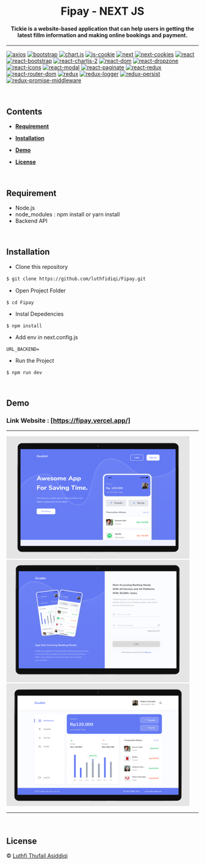 <h1 align="center">Fipay - NEXT JS</h1>
<h4 align="center">Tickie is a website-based application that can help users in getting the latest fillm information and making online bookings and payment.</h4>

<hr>

[![axios](https://img.shields.io/npm/v/axios?label=axios)](https://axios-http.com/docs/intro)
[![bootstrap](https://img.shields.io/npm/v/bootstrap?label=bootstrap)](https://getbootstrap.com/)
[![chart.js](https://img.shields.io/npm/v/chartjs?label=chartjs)](https://www.chartjs.org/)
[![js-cookie](https://img.shields.io/npm/v/js-cookie?label=js-cookie)](https://www.npmjs.com/package/js-cookie)
[![next](https://img.shields.io/npm/v/next?label=next)](https://nextjs.org/)
[![next-cookies](https://img.shields.io/npm/v/next-cookies?label=next-cookies)](https://www.npmjs.com/package/next-cookies)
[![react](https://img.shields.io/npm/v/react?label=react)](https://reactjs.org/)
[![react-bootstrap](https://img.shields.io/npm/v/react-bootstrap?label=react-bootstrap)](https://react-bootstrap.github.io/)
[![react-chartjs-2](https://img.shields.io/npm/v/react-chartjs-2?label=react-chartjs-2)](https://www.npmjs.com/package/react-chartjs-2)
[![react-dom](https://img.shields.io/npm/v/react-dom?label=react-dom)](https://reactjs.org/docs/react-dom.html)
[![react-dropzone](https://img.shields.io/npm/v/react-dropzone?label=react-dropzone)](https://react-dropzone.js.org/)
[![react-icons](https://img.shields.io/npm/v/react-icons?label=react-icons)](https://react-icons.github.io/react-icons/)
[![react-modal](https://img.shields.io/npm/v/react-modal?label=react-modal)](https://www.npmjs.com/package/react-modal)
[![react-paginate](https://img.shields.io/npm/v/react-paginate?label=react-paginate)](https://www.npmjs.com/package/react-paginate)
[![react-redux](https://img.shields.io/npm/v/react-redux?label=react-redux)](https://react-redux.js.org/)
[![react-router-dom](https://img.shields.io/npm/v/react-router-dom?label=react-router-dom)](https://www.npmjs.com/package/react-router-dom)
[![redux](https://img.shields.io/npm/v/redux?label=redux)](https://redux.js.org/)
[![redux-logger](https://img.shields.io/npm/v/redux-logger?label=redux-logger)](https://www.npmjs.com/package/redux-logger)
[![redux-persist](https://img.shields.io/npm/v/redux-persist?label=redux-persist)](https://www.npmjs.com/package/redux-persist)
[![redux-promise-middleware](https://img.shields.io/npm/v/redux-promise-middleware?label=redux-promise-middleware)](https://www.npmjs.com/package/redux-promise-middleware)

<br>

## **Contents**

- [**Requirement**](#requirement)

- [**Installation**](#installation)

- [**Demo**](#demo)

- [**License**](#license)

<br>

## **Requirement**

- Node.js
- node_modules : npm install or yarn install
- Backend API

<br>

## **Installation**

- Clone this repository

```bash
$ git clone https://github.com/luthfidiqi/Fipay.git
```

- Open Project Folder

```
$ cd Fipay
```

- Instal Depedencies

```
$ npm install
```

- Add env in next.config.js

```
URL_BACKEND=
```

- Run the Project

```
$ npm run dev
```

<br>

## **Demo**

### Link Website : [https://fipay.vercel.app/]

<hr>

<div display="flex">
<img src="./public/img/preview-1.png" width="480" height="320" />
<img src="./public/img/preview-2.png" width="480" height="320" />
<img src="./public/img/preview-3.png" width="480" height="320" />
</div>

<hr>

<br>

## License

© [Luthfi Thufail Asiddiqi](https://github.com/luthfidiqi/)
